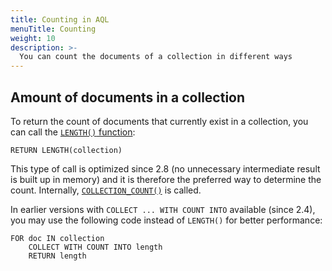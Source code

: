 ```yaml
---
title: Counting in AQL
menuTitle: Counting
weight: 10
description: >-
  You can count the documents of a collection in different ways
---
```

## Amount of documents in a collection

To return the count of documents that currently exist in a collection,
you can call the [`LENGTH()` function](../functions/array.md#length):

```aql
RETURN LENGTH(collection)
```

This type of call is optimized since 2.8 (no unnecessary intermediate result
is built up in memory) and it is therefore the preferred way to determine the count.
Internally, [`COLLECTION_COUNT()`](../functions/miscellaneous.md#collection_count) is called.

In earlier versions with `COLLECT ... WITH COUNT INTO` available (since 2.4),
you may use the following code instead of `LENGTH()` for better performance:

```aql
FOR doc IN collection
    COLLECT WITH COUNT INTO length
    RETURN length
```

